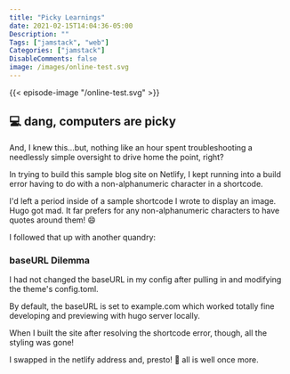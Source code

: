 ```yaml
---
title: "Picky Learnings"
date: 2021-02-15T14:04:36-05:00
Description: ""
Tags: ["jamstack", "web"]
Categories: ["jamstack"]
DisableComments: false
image: /images/online-test.svg
---
```


{{< episode-image "/online-test.svg" >}}

## :computer: dang, computers are picky

And, I knew this...but, nothing like an hour spent troubleshooting a needlessly simple oversight to drive home the point, right?

In trying to build this sample blog site on Netlify, I kept running into a build error having to do with a non-alphanumeric character in a shortcode.

I'd left a period inside of a sample shortcode I wrote to display an image. Hugo got mad. It far prefers for any non-alphanumeric characters to have quotes around them! :smile:

I followed that up with another quandry:

### baseURL Dilemma

I had not changed the baseURL in my config after pulling in and modifying the theme's config.toml.

By default, the baseURL is set to example.com which worked totally fine developing and previewing with hugo server locally.

When I built the site after resolving the shortcode error, though, all the styling was gone!

I swapped in the netlify address and, presto! :balloon: all is well once more.